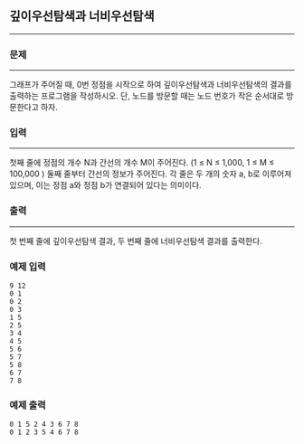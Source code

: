 ## 깊이우선탐색과 너비우선탐색
***
### 문제
***

그래프가 주어질 때, 0번 정점을 시작으로 하여 깊이우선탐색과 너비우선탐색의 결과를 출력하는 프로그램을 작성하시오. 단, 노드를 방문할 때는 노드 번호가 작은 순서대로 방문한다고 하자.

### 입력
***
첫째 줄에 정점의 개수 N과 간선의 개수 M이 주어진다. (1 ≤ N ≤ 1,000, 1 ≤ M ≤ 100,000 ) 둘째 줄부터 간선의 정보가 주어진다. 각 줄은 두 개의 숫자 a, b로 이루어져 있으며, 이는 정점 a와 정점 b가 연결되어 있다는 의미이다.


### 출력
***
첫 번째 줄에 깊이우선탐색 결과, 두 번째 줄에 너비우선탐색 결과를 출력한다.

### 예제 입력
```
9 12
0 1
0 2
0 3
1 5
2 5
3 4
4 5
5 6
5 7
5 8
6 7
7 8
```
### 예제 출력
```
0 1 5 2 4 3 6 7 8
0 1 2 3 5 4 6 7 8
```

